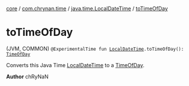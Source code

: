 [core](../../index.md) / [com.chrynan.time](../index.md) / [java.time.LocalDateTime](index.md) / [toTimeOfDay](./to-time-of-day.md)

# toTimeOfDay

(JVM, COMMON) `@ExperimentalTime fun `[`LocalDateTime`](https://docs.oracle.com/javase/8/docs/api/java/time/LocalDateTime.html)`.toTimeOfDay(): `[`TimeOfDay`](../-time-of-day/index.md)

Converts this Java Time [LocalDateTime](https://docs.oracle.com/javase/8/docs/api/java/time/LocalDateTime.html) to a [TimeOfDay](../-time-of-day/index.md).

**Author**
chRyNaN

